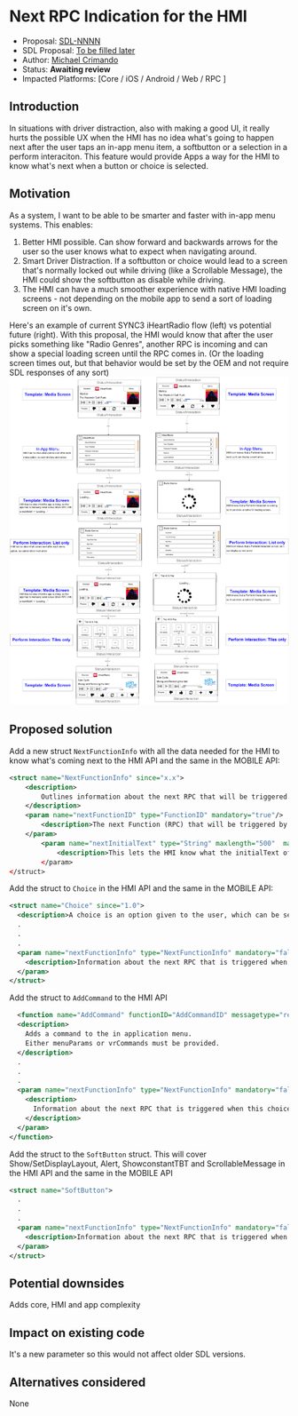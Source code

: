 # Next RPC Indication for the HMI

* Proposal: [SDL-NNNN](NNNN-NextRPCIndication.md)
* SDL Proposal: [To be filled later](https://github.com/smartdevicelink/sdl_evolution/blob/master/proposals/)
* Author: [Michael Crimando](https://github.com/MichaelCrimando)
* Status: **Awaiting review**
* Impacted Platforms: [Core / iOS / Android / Web / RPC ]

## Introduction

In situations with driver distraction, also with making a good UI, it really hurts the possible UX when the HMI has no idea what's going to happen next after the user taps an in-app menu item, a softbutton or a selection in a perform interaciton. 
This feature would provide Apps a way for the HMI to know what's next when a button or choice is selected.

## Motivation

As a system, I want to be able to be smarter and faster with in-app menu systems.
This enables:
1. Better HMI possible. Can show forward and backwards arrows for the user so the user knows what to expect when navigating around.
2. Smart Driver Distraction. If a softbutton or choice would lead to a screen that's normally locked out while driving (like a Scrollable Message), the HMI could show the softbutton as disable while driving.
3. The HMI can have a much smoother experience with native HMI loading screens - not depending on the mobile app to send a sort of loading screen on it's own.

Here's an example of current SYNC3 iHeartRadio flow (left) vs potential future (right).
With this proposal, the HMI would know that after the user picks something like "Radio Genres", another RPC is incoming and can show a special loading screen until the RPC comes in. (Or the loading screen times out, but that behavior would be set by the OEM and not require SDL responses of any sort)
![App screen and display](../assets/proposals/NNNN-NextRpcIndication/NNNN-NextRpcIndication.png)



## Proposed solution

Add a new struct `NextFunctionInfo` with all the data needed for the HMI to know what's coming next to the HMI API and the same in the MOBILE API:
```xml
<struct name="NextFunctionInfo" since="x.x">
	<description>
		Outlines information about the next RPC that will be triggered.		
	</description>
	<param name="nextFunctionID" type="FunctionID" mandatory="true"/>
		<description>The next Function (RPC) that will be triggered by the selecting the current option/command/choice etc.</description>
	</param>
		<param name="nextInitialText" type="String" maxlength="500"  mandatory="false"/>
			<description>This lets the HMI know what the initialText of the next RPC is going to be to help the loading user experience.</description>
		</param>
</struct>
```

Add the struct to `Choice` in the HMI API and the same in the MOBILE API:
```xml
<struct name="Choice" since="1.0">
  <description>A choice is an option given to the user, which can be selected either by menu, or through voice recognition system.</description>
  .
  .
  .
  <param name="nextFunctionInfo" type="NextFunctionInfo" mandatory="false" since="x.x">
    <description>Information about the next RPC that is triggered when this choice is selected </description>
  </param>
</struct>
```

Add the struct to `AddCommand` to the HMI API
```xml
  <function name="AddCommand" functionID="AddCommandID" messagetype="request" since="1.0">
  <description>
    Adds a command to the in application menu.
    Either menuParams or vrCommands must be provided.
  </description>
  .
  .
  .
  <param name="nextFunctionInfo" type="NextFunctionInfo" mandatory="false" since="x.x">
    <description>
      Information about the next RPC that is triggered when this choice is selected
    </description>
  </param>
</function>
```

Add the struct to the `SoftButton` struct. This will cover Show/SetDisplayLayout, Alert, ShowconstantTBT and ScrollableMessage in the HMI API and the same in the MOBILE API
```xml
<struct name="SoftButton">
  .
  .
  .
  <param name="nextFunctionInfo" type="NextFunctionInfo" mandatory="false" since="x.x">
    <description>Information about the next RPC that is triggered when this choice is selected </description>
  </param>
</struct>
 ```

## Potential downsides

Adds core, HMI and app complexity

## Impact on existing code

It's a new parameter so this would not affect older SDL versions.

## Alternatives considered

None
